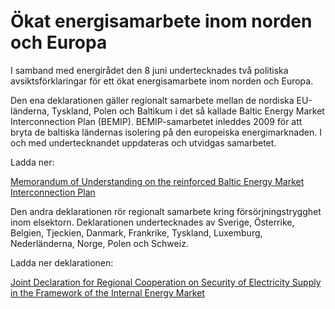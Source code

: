 # Ökat energisamarbete inom norden och Europa

I samband med energirådet den 8 juni undertecknades två politiska avsiktsförklaringar för ett ökat energisamarbete inom norden och Europa.

Den ena deklarationen gäller regionalt samarbete mellan de nordiska EU-länderna, Tyskland, Polen och Baltikum i det så kallade Baltic Energy Market Interconnection Plan (BEMIP). BEMIP-samarbetet inleddes 2009 för att bryta de baltiska ländernas isolering på den europeiska energimarknaden. I och med undertecknandet uppdateras och utvidgas samarbetet.

Ladda ner:

[Memorandum of Understanding on the reinforced Baltic Energy Market Interconnection Plan](/contentassets/11fa61724d184dacb29edee1254d05a6/memorandum-of-understanding-on-the-reinforced-baltic-energy-market-interconnection-plan.pdf "Memorandum of Understanding on the reinforced Baltic Energy Market Interconnection Plan")

Den andra deklarationen rör regionalt samarbete kring försörjningstrygghet inom elsektorn. Deklarationen undertecknades av Sverige, Österrike, Belgien, Tjeckien, Danmark, Frankrike, Tyskland, Luxemburg, Nederländerna, Norge, Polen och Schweiz.

Ladda ner deklarationen:

[Joint Declaration for Regional Cooperation on Security of Electricity Supply in the Framework of the Internal Energy Market](http://www.bmwi.de/BMWi/Redaktion/PDF/J-L/joint-declaration-for-regional-cooperation-on-security-of-electricity-supply-in-the-framework-of-the-internal-energy-market,property=pdf,bereich=bmwi2012,sprache=en,rwb=true.pdf)
